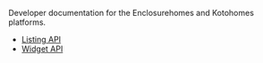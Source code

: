 Developer documentation for the Enclosurehomes and Kotohomes platforms.

* [Listing API](./listing_api.md)
* [Widget API](./widget_api.md)

